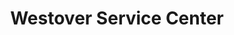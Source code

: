 ---
title: "Westover Service Center"
url: /arlington/westover-service-center/
shop: Autowerkstatt
---
